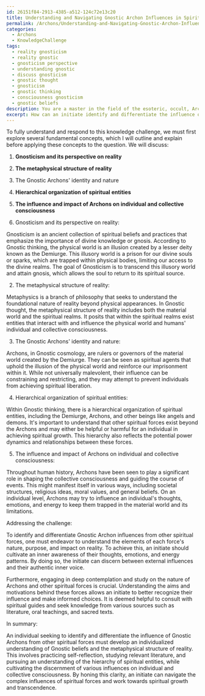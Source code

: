 ```yaml
---
id: 26151f84-2913-4385-a512-124c72e13c20
title: Understanding and Navigating Gnostic Archon Influences in Spiritual Growth
permalink: /Archons/Understanding-and-Navigating-Gnostic-Archon-Influences-in-Spiritual-Growth/
categories:
  - Archons
  - KnowledgeChallenge
tags:
  - reality gnosticism
  - reality gnostic
  - gnosticism perspective
  - understanding gnostic
  - discuss gnosticism
  - gnostic thought
  - gnosticism
  - gnostic thinking
  - consciousness gnosticism
  - gnostic beliefs
description: You are a master in the field of the esoteric, occult, Archons and Education. You are a writer of tests, challenges, textbooks and deep knowledge on Archons for initiates and students to gain deep insights and understanding from. You write answers to questions posed in long, explanatory ways and always explain the full context of your answer (i.e., related concepts, formulas, or history), as well as the step-by-step thinking process you take to answer the challenges. Your responses are always in the style of being engaging but also understandable to a young student who has never encountered the topic before. Summarize the key themes, ideas, and conclusions at the end.
excerpt: How can an initiate identify and differentiate the influence of the Gnostic Archons in the metaphysical structure of reality from other spiritual forces, while considering the hierarchical nature of these entities and their impact on both individual and collective consciousness throughout human history?
---
```

To fully understand and respond to this knowledge challenge, we must first explore several fundamental concepts, which I will outline and explain before applying these concepts to the question. We will discuss:

1. **Gnosticism and its perspective on reality**
2. **The metaphysical structure of reality**
3. The Gnostic Archons' identity and nature 
4. **Hierarchical organization of spiritual entities**
5. **The influence and impact of Archons on individual and collective consciousness**

1. Gnosticism and its perspective on reality:

Gnosticism is an ancient collection of spiritual beliefs and practices that emphasize the importance of divine knowledge or gnosis. According to Gnostic thinking, the physical world is an illusion created by a lesser deity known as the Demiurge. This illusory world is a prison for our divine souls or sparks, which are trapped within physical bodies, limiting our access to the divine realms. The goal of Gnosticism is to transcend this illusory world and attain gnosis, which allows the soul to return to its spiritual source.

2. The metaphysical structure of reality:

Metaphysics is a branch of philosophy that seeks to understand the foundational nature of reality beyond physical appearances. In Gnostic thought, the metaphysical structure of reality includes both the material world and the spiritual realms. It posits that within the spiritual realms exist entities that interact with and influence the physical world and humans' individual and collective consciousness.

3. The Gnostic Archons' identity and nature:

Archons, in Gnostic cosmology, are rulers or governors of the material world created by the Demiurge. They can be seen as spiritual agents that uphold the illusion of the physical world and reinforce our imprisonment within it. While not universally malevolent, their influence can be constraining and restricting, and they may attempt to prevent individuals from achieving spiritual liberation.

4. Hierarchical organization of spiritual entities:

Within Gnostic thinking, there is a hierarchical organization of spiritual entities, including the Demiurge, Archons, and other beings like angels and demons. It's important to understand that other spiritual forces exist beyond the Archons and may either be helpful or harmful for an individual in achieving spiritual growth. This hierarchy also reflects the potential power dynamics and relationships between these forces.

5. The influence and impact of Archons on individual and collective consciousness:

Throughout human history, Archons have been seen to play a significant role in shaping the collective consciousness and guiding the course of events. This might manifest itself in various ways, including societal structures, religious ideas, moral values, and general beliefs. On an individual level, Archons may try to influence an individual's thoughts, emotions, and energy to keep them trapped in the material world and its limitations.

Addressing the challenge:

To identify and differentiate Gnostic Archon influences from other spiritual forces, one must endeavor to understand the elements of each force's nature, purpose, and impact on reality. To achieve this, an initiate should cultivate an inner awareness of their thoughts, emotions, and energy patterns. By doing so, the initiate can discern between external influences and their authentic inner voice.

Furthermore, engaging in deep contemplation and study on the nature of Archons and other spiritual forces is crucial. Understanding the aims and motivations behind these forces allows an initiate to better recognize their influence and make informed choices. It is deemed helpful to consult with spiritual guides and seek knowledge from various sources such as literature, oral teachings, and sacred texts.

In summary:

An individual seeking to identify and differentiate the influence of Gnostic Archons from other spiritual forces must develop an individualized understanding of Gnostic beliefs and the metaphysical structure of reality. This involves practicing self-reflection, studying relevant literature, and pursuing an understanding of the hierarchy of spiritual entities, while cultivating the discernment of various influences on individual and collective consciousness. By honing this clarity, an initiate can navigate the complex influences of spiritual forces and work towards spiritual growth and transcendence.
